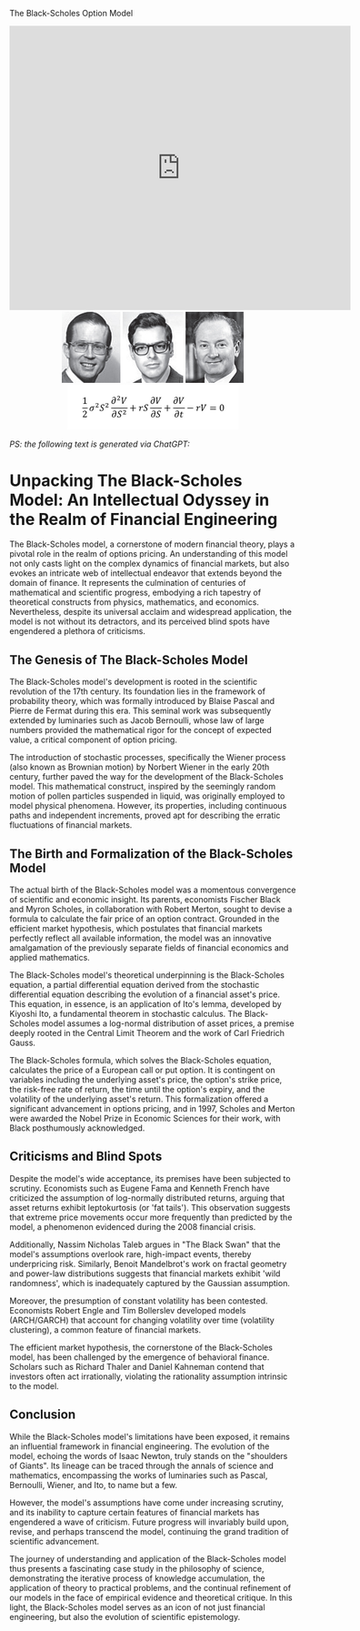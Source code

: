 The Black-Scholes Option Model

<center><iframe width='600' height='500' src='https://www.wolframcloud.com/obj/9d306049-6fdb-4396-9900-d4ce6dd59ad1' frameborder='0'></iframe><br>

<img width="320" alt="14e_30inno_merton-scholes-black_640x250-1497809400" src="14e_30inno_merton-scholes-black_640x250-1497809400.jpeg">

<img width="301" alt="main-qimg-3a9ff4c87631073d697a2ab697f69a54" src="main-qimg-3a9ff4c87631073d697a2ab697f69a54.webp">
</center>

<i>PS: the following text is generated via ChatGPT:</i>

# Unpacking The Black-Scholes Model: An Intellectual Odyssey in the Realm of Financial Engineering 

The Black-Scholes model, a cornerstone of modern financial theory, plays a pivotal role in the realm of options pricing. An understanding of this model not only casts light on the complex dynamics of financial markets, but also evokes an intricate web of intellectual endeavor that extends beyond the domain of finance. It represents the culmination of centuries of mathematical and scientific progress, embodying a rich tapestry of theoretical constructs from physics, mathematics, and economics. Nevertheless, despite its universal acclaim and widespread application, the model is not without its detractors, and its perceived blind spots have engendered a plethora of criticisms. 

## The Genesis of The Black-Scholes Model

The Black-Scholes model's development is rooted in the scientific revolution of the 17th century. Its foundation lies in the framework of probability theory, which was formally introduced by Blaise Pascal and Pierre de Fermat during this era. This seminal work was subsequently extended by luminaries such as Jacob Bernoulli, whose law of large numbers provided the mathematical rigor for the concept of expected value, a critical component of option pricing.

The introduction of stochastic processes, specifically the Wiener process (also known as Brownian motion) by Norbert Wiener in the early 20th century, further paved the way for the development of the Black-Scholes model. This mathematical construct, inspired by the seemingly random motion of pollen particles suspended in liquid, was originally employed to model physical phenomena. However, its properties, including continuous paths and independent increments, proved apt for describing the erratic fluctuations of financial markets.

## The Birth and Formalization of the Black-Scholes Model

The actual birth of the Black-Scholes model was a momentous convergence of scientific and economic insight. Its parents, economists Fischer Black and Myron Scholes, in collaboration with Robert Merton, sought to devise a formula to calculate the fair price of an option contract. Grounded in the efficient market hypothesis, which postulates that financial markets perfectly reflect all available information, the model was an innovative amalgamation of the previously separate fields of financial economics and applied mathematics.

The Black-Scholes model's theoretical underpinning is the Black-Scholes equation, a partial differential equation derived from the stochastic differential equation describing the evolution of a financial asset's price. This equation, in essence, is an application of Ito's lemma, developed by Kiyoshi Ito, a fundamental theorem in stochastic calculus. The Black-Scholes model assumes a log-normal distribution of asset prices, a premise deeply rooted in the Central Limit Theorem and the work of Carl Friedrich Gauss. 

The Black-Scholes formula, which solves the Black-Scholes equation, calculates the price of a European call or put option. It is contingent on variables including the underlying asset's price, the option's strike price, the risk-free rate of return, the time until the option's expiry, and the volatility of the underlying asset's return. This formalization offered a significant advancement in options pricing, and in 1997, Scholes and Merton were awarded the Nobel Prize in Economic Sciences for their work, with Black posthumously acknowledged.

## Criticisms and Blind Spots

Despite the model's wide acceptance, its premises have been subjected to scrutiny. Economists such as Eugene Fama and Kenneth French have criticized the assumption of log-normally distributed returns, arguing that asset returns exhibit leptokurtosis (or 'fat tails'). This observation suggests that extreme price movements occur more frequently than predicted by the model, a phenomenon evidenced during the 2008 financial crisis.

Additionally, Nassim Nicholas Taleb argues in "The Black Swan" that the model's assumptions overlook rare, high-impact events, thereby underpricing risk. Similarly, Benoit Mandelbrot's work on fractal geometry and power-law distributions suggests that financial markets exhibit 'wild randomness', which is inadequately captured by the Gaussian assumption.

Moreover, the presumption of constant volatility has been contested. Economists Robert Engle and Tim Bollerslev developed models (ARCH/GARCH) that account for changing volatility over time (volatility clustering), a common feature of financial markets. 

The efficient market hypothesis, the cornerstone of the Black-Scholes model, has been challenged by the emergence of behavioral finance. Scholars such as Richard Thaler and Daniel Kahneman contend that investors often act irrationally, violating the rationality assumption intrinsic to the model. 

## Conclusion

While the Black-Scholes model's limitations have been exposed, it remains an influential framework in financial engineering. The evolution of the model, echoing the words of Isaac Newton, truly stands on the "shoulders of Giants". Its lineage can be traced through the annals of science and mathematics, encompassing the works of luminaries such as Pascal, Bernoulli, Wiener, and Ito, to name but a few.

However, the model's assumptions have come under increasing scrutiny, and its inability to capture certain features of financial markets has engendered a wave of criticism. Future progress will invariably build upon, revise, and perhaps transcend the model, continuing the grand tradition of scientific advancement.

The journey of understanding and application of the Black-Scholes model thus presents a fascinating case study in the philosophy of science, demonstrating the iterative process of knowledge accumulation, the application of theory to practical problems, and the continual refinement of our models in the face of empirical evidence and theoretical critique. In this light, the Black-Scholes model serves as an icon of not just financial engineering, but also the evolution of scientific epistemology.